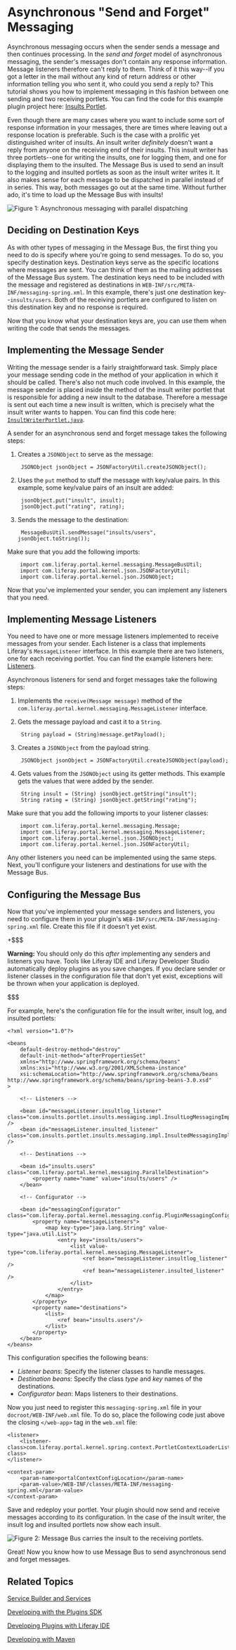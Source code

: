 # Asynchronous "Send and Forget" Messaging 

Asynchronous messaging occurs when the sender sends a message and then continues 
processing. In the *send and forget* model of asynchronous messaging, the 
sender's messages don't contain any response information. Message listeners 
therefore can't reply to them. Think of it this way--if you got a letter in the 
mail without any kind of return address or other information telling you who 
sent it, who could you send a reply to? This tutorial shows you how to implement 
messaging in this fashion between one sending and two receiving portlets. You 
can find the code for this example plugin project here:
[Insults Portlet](https://github.com/liferay/liferay-docs/tree/6.2.x/develop/tutorials/code/msg-bus/msg-bus/async-send-forget/insults-portlet).

Even though there are many cases where you want to include some sort of response 
information in your messages, there are times where leaving out a response 
location is preferable. Such is the case with a prolific yet distinguished 
writer of insults. An insult writer *definitely* doesn't want a reply from 
anyone on the receiving end of their insults. This insult writer has three 
portlets--one for writing the insults, one for logging them, and one for 
displaying them to the insulted. The Message Bus is used to send an insult to 
the logging and insulted portlets as soon as the insult writer writes it. It 
also makes sense for each message to be dispatched in parallel instead of in 
series. This way, both messages go out at the same time. Without further ado, 
it's time to load up the Message Bus with insults!

![Figure 1: Asynchronous messaging with *parallel* dispatching](../../images/msg-bus-async-parallel-msg.png)

## Deciding on Destination Keys 

As with other types of messaging in the Message Bus, the first thing you need to
do is specify where you're going to send messages. To do so, you specify
destination keys. Destination keys serve as the specific locations where
messages are sent. You can think of them as the mailing addresses of the Message
Bus system. The destination keys need to be included with the message and
registered as destinations in `WEB-INF/src/META-INF/messaging-spring.xml`. In
this example, there's just one destination key--`insults/users`. Both of the
receiving portlets are configured to listen on this destination key and no
response is required. 

Now that you know what your destination keys are, you can use them when writing 
the code that sends the messages. 

## Implementing the Message Sender

Writing the message sender is a fairly straightforward task. Simply place your
message sending code in the method of your application in which it should be
called. There's also not much code involved. In this example, the message sender
is placed inside the method of the insult writer portlet that is responsible for
adding a new insult to the database. Therefore a message is sent out each time a
new insult is written, which is precisely what the insult writer wants to happen.
You can find this code here:
[`InsultWriterPortlet.java`](https://github.com/liferay/liferay-docs/tree/6.2.x/develop/tutorials/code/msg-bus/msg-bus/async-send-forget/insults-portlet/docroot/WEB-INF/src/com/insults/portlet/insults/InsultWriterPortlet.java).

A sender for an asynchronous send and forget message takes the following steps:

1. Creates a `JSONObject` to serve as the message:

        JSONObject jsonObject = JSONFactoryUtil.createJSONObject();

2. Uses the `put` method to stuff the message with key/value pairs. In this 
   example, some key/value pairs of an insult are added:
   
        jsonObject.put("insult", insult);
        jsonObject.put("rating", rating);

3. Sends the message to the destination:

        MessageBusUtil.sendMessage("insults/users", jsonObject.toString());
        
Make sure that you add the following imports:

        import com.liferay.portal.kernel.messaging.MessageBusUtil;
        import com.liferay.portal.kernel.json.JSONFactoryUtil;
        import com.liferay.portal.kernel.json.JSONObject;

Now that you've implemented your sender, you can implement any listeners that 
you need.

## Implementing Message Listeners

You need to have one or more message listeners implemented to receive messages 
from your sender. Each listener is a class that implements Liferay's 
`MessageListener` interface. In this example there are two listeners, one for 
each receiving portlet. You can find the example listeners here:
[Listeners](https://github.com/liferay/liferay-docs/tree/6.2.x/develop/tutorials/code/msg-bus/msg-bus/async-send-forget/insults-portlet/docroot/WEB-INF/src/com/insults/portlet/insults/messaging/impl).

Asynchronous listeners for send and forget messages take the following steps: 

1. Implements the `receive(Message message)` method of the
   `com.liferay.portal.kernel.messaging.MessageListener` interface.

2. Gets the message payload and cast it to a `String`.

        String payload = (String)message.getPayload();

3. Creates a `JSONObject` from the payload string.

        JSONObject jsonObject = JSONFactoryUtil.createJSONObject(payload);

4. Gets values from the `JSONObject` using its getter methods. This example gets 
   the values that were added by the sender.

        String insult = (String) jsonObject.getString("insult");
        String rating = (String) jsonObject.getString("rating");

Make sure that you add the following imports to your listener classes:

        import com.liferay.portal.kernel.messaging.Message;
        import com.liferay.portal.kernel.messaging.MessageListener;
        import com.liferay.portal.kernel.json.JSONObject;
        import com.liferay.portal.kernel.json.JSONFactoryUtil;
        
Any other listeners you need can be implemented using the same steps. Next, 
you'll configure your listeners and destinations for use with the Message Bus. 

## Configuring the Message Bus 

Now that you've implemented your message senders and listeners, you need to 
configure them in your plugin's `WEB-INF/src/META-INF/messaging-spring.xml` 
file. Create this file if it doesn't yet exist. 

+$$$

**Warning:** You should only do this *after* implementing any senders and
listeners you have. Tools like Liferay IDE and Liferay Developer Studio
automatically deploy plugins as you save changes. If you declare sender or
listener classes in the configuration file that don't yet exist, exceptions will
be thrown when your application is deployed. 

$$$

For example, here's the configuration file for the insult writer, insult log, 
and insulted portlets: 

    <?xml version="1.0"?>

    <beans
	    default-destroy-method="destroy"
	    default-init-method="afterPropertiesSet"
	    xmlns="http://www.springframework.org/schema/beans"
	    xmlns:xsi="http://www.w3.org/2001/XMLSchema-instance"
	    xsi:schemaLocation="http://www.springframework.org/schema/beans http://www.springframework.org/schema/beans/spring-beans-3.0.xsd"
    >

        <!-- Listeners -->

        <bean id="messageListener.insultlog_listener" class="com.insults.portlet.insults.messaging.impl.InsultLogMessagingImpl" />
        <bean id="messageListener.insulted_listener" class="com.insults.portlet.insults.messaging.impl.InsultedMessagingImpl" />

        <!-- Destinations -->

        <bean id="insults.users" class="com.liferay.portal.kernel.messaging.ParallelDestination">
            <property name="name" value="insults/users" />
        </bean>

        <!-- Configurator -->

        <bean id="messagingConfigurator" class="com.liferay.portal.kernel.messaging.config.PluginMessagingConfigurator">
            <property name="messageListeners">
                <map key-type="java.lang.String" value-type="java.util.List">
                    <entry key="insults/users">
                        <list value-type="com.liferay.portal.kernel.messaging.MessageListener">
                            <ref bean="messageListener.insultlog_listener" /> 
                            <ref bean="messageListener.insulted_listener" />
                        </list>
                    </entry>
                </map>
            </property>
            <property name="destinations">
                <list>
                    <ref bean="insults.users"/>
                </list>
            </property>
        </bean>
    </beans>

This configuration specifies the following beans: 

- *Listener beans*: Specify the listener classes to handle messages.
- *Destination beans*: Specify the class *type* and *key* names of the
   destinations.
- *Configurator bean*: Maps listeners to their destinations.

Now you just need to register this `messaging-spring.xml` file in your 
`docroot/WEB-INF/web.xml` file. To do so, place the following code just above 
the closing `</web-app>` tag in the `web.xml` file: 

    <listener>
        <listener-class>com.liferay.portal.kernel.spring.context.PortletContextLoaderListener</listener-class>
    </listener>

    <context-param>
        <param-name>portalContextConfigLocation</param-name>
        <param-value>/WEB-INF/classes/META-INF/messaging-spring.xml</param-value>
    </context-param>

Save and redeploy your portlet. Your plugin should now send and receive messages
according to its configuration. In the case of the insult writer, the insult log
and insulted portlets now show each insult. 

![Figure 2: Message Bus carries the insult to the receiving portlets.](../../images/msg-bus-insults.png)

Great! Now you know how to use Message Bus to send asynchronous send and forget 
messages. 

## Related Topics

[Service Builder and Services](/tutorials/-/knowledge_base/6-2/service-builder)

[Developing with the Plugins SDK](/tutorials/-/knowledge_base/6-2/plugins-sdk)

[Developing Plugins with Liferay IDE](/tutorials/-/knowledge_base/6-2/liferay-ide)

[Developing with Maven](/tutorials/-/knowledge_base/6-2/maven)

